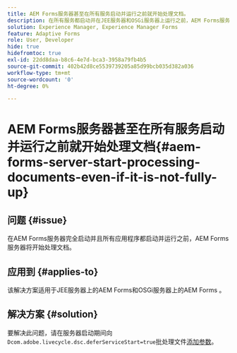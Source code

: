 ```yaml
---
title: AEM Forms服务器甚至在所有服务启动并运行之前就开始处理文档。
description: 在所有服务都启动并在JEE服务器和OSGi服务器上运行之前，AEM Forms服务器就开始处理文档。
solution: Experience Manager, Experience Manager Forms
feature: Adaptive Forms
role: User, Developer
hide: true
hidefromtoc: true
exl-id: 22dd8daa-b8c6-4e7d-bca3-3958a79fb4b5
source-git-commit: 402b42d8ce5539739205a85d99bcb035d382a036
workflow-type: tm+mt
source-wordcount: '0'
ht-degree: 0%

---
```


# AEM Forms服务器甚至在所有服务启动并运行之前就开始处理文档{#aem-forms-server-start-processing-documents-even-if-it-is-not-fully-up}

## 问题 {#issue}

<!--When user restarts AEM Forms server, the current calling processes or services still continue such as rendering PDF documents and more. It causes the restart of the AEM Forms server to not startup correctly.-->

在AEM Forms服务器完全启动并且所有应用程序都启动并运行之前，AEM Forms服务器将开始处理文档。


## 应用到 {#applies-to}

该解决方案适用于JEE服务器上的AEM Forms和OSGi服务器上的AEM Forms 。

## 解决方案 {#solution}

要解决此问题，请在服务器启动期间向`Dcom.adobe.livecycle.dsc.deferServiceStart=true`批处理文件[添加参数](/help/sites-deploying/command-line-start-and-stop.md#windows-platform-start-bat-script-example)。
